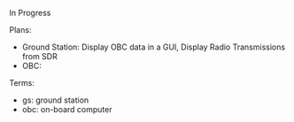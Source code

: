 In Progress

Plans:
- Ground Station: Display OBC data in a GUI, Display Radio Transmissions from SDR
- OBC: 

Terms:
- gs: ground station
- obc: on-board computer
